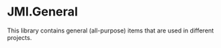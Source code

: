 # JMI.General
This library contains general (all-purpose) items that are used in different projects.
